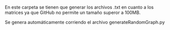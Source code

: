 En este carpeta se tienen que generar los archivos .txt en cuanto a los matrices ya que GitHub no permite un tamaño superor a 100MB.

Se genera automáticamente corriendo el archivo generateRandomGraph.py
